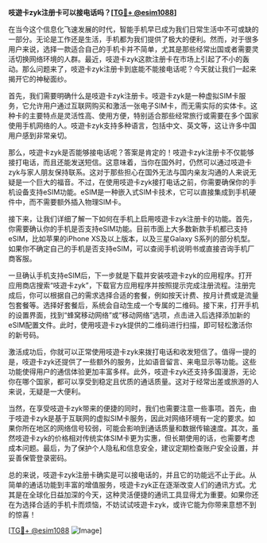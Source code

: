 **吱遊卡zyk注册卡可以接电话吗？[[TG💪+ @esim1088](https://t.me/s/esim1088)]**

在当今这个信息化飞速发展的时代，智能手机早已成为我们日常生活中不可或缺的一部分。无论是工作还是生活，手机都为我们提供了极大的便利。然而，对于很多用户来说，选择一款适合自己的手机卡并不简单，尤其是那些经常出国或者需要灵活切换网络环境的人群。最近，吱遊卡zyk这款注册卡在市场上引起了不小的轰动。那么问题来了，吱遊卡zyk注册卡到底能不能接电话呢？今天就让我们一起来揭开它的神秘面纱。

首先，我们需要明确什么是吱遊卡zyk注册卡。吱遊卡zyk是一种虚拟SIM卡服务，它允许用户通过互联网购买和激活一张电子SIM卡，而无需实际的实体卡。这种卡的主要特点是灵活性高、使用方便，特别适合那些经常旅行或需要在多个国家使用手机网络的人。吱遊卡zyk支持多种语言，包括中文、英文等，这让许多中国用户感到非常亲切。

那么，吱遊卡zyk是否能够接电话呢？答案是肯定的！吱遊卡zyk注册卡不仅能够接打电话，而且还能发送短信。这意味着，当你在国外时，仍然可以通过吱遊卡zyk与家人朋友保持联系。这对于那些担心在国外无法与国内亲友沟通的人来说无疑是一个巨大的福音。不过，在使用吱遊卡zyk接打电话之前，你需要确保你的手机设备支持eSIM功能。eSIM是一种嵌入式SIM卡技术，它可以直接集成到手机硬件中，而不需要额外插入物理SIM卡。

接下来，让我们详细了解一下如何在手机上启用吱遊卡zyk注册卡的功能。首先，你需要确认你的手机是否支持eSIM功能。目前市面上大多数新款手机都已支持eSIM，比如苹果的iPhone XS及以上版本，以及三星Galaxy S系列的部分机型。如果你不确定自己的手机是否支持eSIM，可以查阅手机说明书或直接咨询手机厂商客服。

一旦确认手机支持eSIM后，下一步就是下载并安装吱遊卡zyk的应用程序。打开应用商店搜索“吱遊卡zyk”，下载官方应用程序并按照提示完成注册流程。注册完成后，你可以根据自己的需求选择合适的套餐，例如按天计费、按月计费或是流量包套餐等。选择好套餐后，系统会自动生成一个专属的二维码。接下来，打开手机的设置界面，找到“蜂窝移动网络”或“移动网络”选项，点击进入后选择添加新的eSIM配置文件。此时，使用吱遊卡zyk提供的二维码进行扫描，即可轻松激活你的新号码。

激活成功后，你就可以正常使用吱遊卡zyk来拨打电话和收发短信了。值得一提的是，吱遊卡zyk还提供了一些额外的服务，比如语音留言、来电显示等功能。这些功能使得用户的通信体验更加丰富多样。此外，吱遊卡zyk还支持多国漫游，无论你在哪个国家，都可以享受到稳定且优质的通话质量。这对于经常出差或旅游的人来说，无疑是一大便利。

当然，在享受吱遊卡zyk带来的便捷的同时，我们也需要注意一些事项。首先，由于吱遊卡zyk是基于互联网的虚拟SIM卡服务，因此对网络环境有一定的要求。如果你所在地区的网络信号较弱，可能会影响到通话质量和数据传输速度。其次，虽然吱遊卡zyk的价格相对传统实体SIM卡更为实惠，但长期使用的话，也需要考虑成本问题。最后，为了保护个人隐私和信息安全，建议定期检查账户安全设置，并妥善保管登录密码。

总的来说，吱遊卡zyk注册卡确实是可以接电话的，并且它的功能远不止于此。从简单的通话功能到丰富的增值服务，吱遊卡zyk正在逐渐改变人们的通讯方式。尤其是在全球化日益加深的今天，这种灵活便捷的通讯工具显得尤为重要。如果你还在为选择合适的手机卡而烦恼，不妨试试吱遊卡zyk，或许它能为你带来意想不到的惊喜！

[[TG💪+ @esim1088](https://t.me/s/esim1088) ![Image](https://i.postimg.cc/4NQfJmqS/Snipaste-2025-05-13-00-14-12.png)]